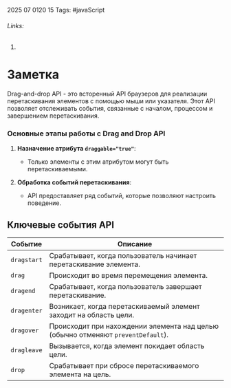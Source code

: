 2025 07 0120 15
Tags: #javaScript 
###### Links: 
1) 
# Заметка
Drag-and-drop API - это всторенный API браузеров для реализации перетаскивания элементов с помощью мыши или указателя. Этот API позволяет отслеживать события, связанные с началом, процессом и завершением перетаскивания.
### Основные этапы работы с Drag and Drop API

1. **Назначение атрибута `draggable="true"`**:
    
    - Только элементы с этим атрибутом могут быть перетаскиваемыми.
        
2. **Обработка событий перетаскивания**:
    
    - API предоставляет ряд событий, которые позволяют настроить поведение.

## Ключевые события API
|Событие|Описание|
|---|---|
|`dragstart`|Срабатывает, когда пользователь начинает перетаскивание элемента.|
|`drag`|Происходит во время перемещения элемента.|
|`dragend`|Срабатывает, когда пользователь завершает перетаскивание.|
|`dragenter`|Возникает, когда перетаскиваемый элемент заходит на область цели.|
|`dragover`|Происходит при нахождении элемента над целью (обычно отменяют `preventDefault`).|
|`dragleave`|Вызывается, когда элемент покидает область цели.|
|`drop`|Срабатывает при сбросе перетаскиваемого элемента на цель.|
